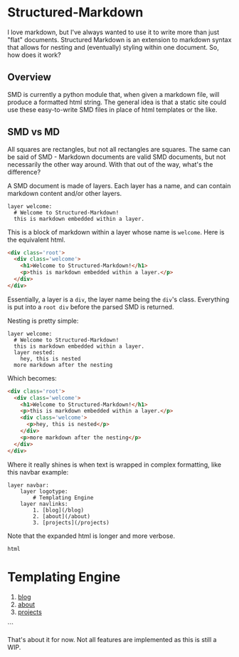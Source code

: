 # Structured-Markdown
I love markdown, but I've always wanted to use it to write more than just "flat" documents. 
Structured Markdown is an extension to markdown syntax that allows for nesting and (eventually) styling within one document.
So, how does it work?

## Overview
SMD is currently a python module that, when given a markdown file, will produce a formatted html string.
The general idea is that a static site could use these easy-to-write SMD files in place of html templates or the like.

## SMD vs MD
All squares are rectangles, but not all rectangles are squares.
The same can be said of SMD - Markdown documents are valid SMD documents, but not necessarily the other way around.
With that out of the way, what's the difference?

A SMD document is made of layers.
Each layer has a name, and can contain markdown content and/or other layers. 

```
layer welcome:
  # Welcome to Structured-Markdown!
  this is markdown embedded within a layer.
```

This is a block of markdown within a layer whose name is `welcome`.
Here is the equivalent html.

```html
<div class='root'>
  <div class='welcome'>
    <h1>Welcome to Structured-Markdown!</h1>
    <p>this is markdown embedded within a layer.</p>
  </div>
</div>
```

Essentially, a layer is a `div`, the layer name being the `div`'s class. 
Everything is put into a `root div` before the parsed SMD is returned.

Nesting is pretty simple:

```
layer welcome:
  # Welcome to Structured-Markdown!
  this is markdown embedded within a layer.
  layer nested:
    hey, this is nested
  more markdown after the nesting
```

Which becomes:

```html
<div class='root'>
  <div class='welcome'>
    <h1>Welcome to Structured-Markdown!</h1>
    <p>this is markdown embedded within a layer.</p>
    <div class='welcome'>
      <p>hey, this is nested</p>
    </div>
    <p>more markdown after the nesting</p>
  </div>
</div>
```

Where it really shines is when text is wrapped in complex formatting, like this navbar example:

```
layer navbar:
    layer logotype:
        # Templating Engine
    layer navlinks:
        1. [blog](/blog)
        2. [about](/about)
        3. [projects](/projects)
```

Note that the expanded html is longer and more verbose.

```html```
<div class='navbar'>
  <div class='logotype'>
    <h1>Templating Engine</h1>
  </div>
  <div class='navlinks'>
    <ol>
    <li><a href="/blog">blog</a></li>
    <li><a href="/about">about</a></li>
    <li><a href="/projects">projects</a></li>
    </ol>
  </div>
</div>
```

That's about it for now.
Not all features are implemented as this is still a WIP.
